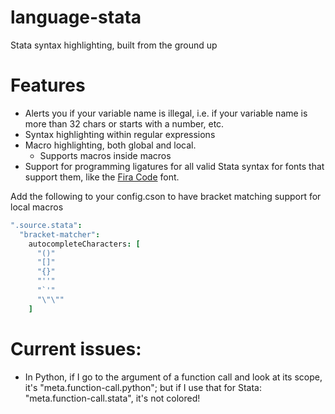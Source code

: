 # language-stata
Stata syntax highlighting, built from the ground up

# Features

- Alerts you if your variable name is illegal, i.e. if your variable name is more than 32 chars or starts with a number, etc.
- Syntax highlighting within regular expressions
- Macro highlighting, both global and local.
  - Supports macros inside macros
- Support for programming ligatures for all valid Stata syntax for fonts that support them, like the [Fira Code](https://github.com/tonsky/FiraCode) font.


Add the following to your config.cson to have bracket matching support for local macros
```coffeescript
".source.stata":
  "bracket-matcher":
    autocompleteCharacters: [
      "()"
      "[]"
      "{}"
      "''"
      "`'"
      "\"\""
    ]
```

# Current issues:
- In Python, if I go to the argument of a function call and look at its scope, it's "meta.function-call.python"; but if I use that for Stata: "meta.function-call.stata", it's not colored!